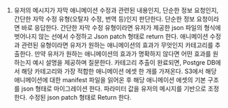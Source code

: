 1. 유저의 메시지가 자막 애니메이션 수정과 관련된 내용인지, 단순한 정보 요청인지, 간단한 자막 수정 유형(오탈자 수정, 번역 등)인지 판단한다.
단순한 정보 요청이라면 바로 응답한다.
간단한 자막 수정 유형이라면 유저가 제공한 json 파일의 형식에 벗어나지 않는 선에서 수정하고 Json patch 형태로 return 한다.
애니메이션 수정과 관련된 유형이라면 유저가 원하는 애니메이션의 효과가 무엇인지 카테고리를 추출한다.
만약 유저가 원하는 애니메이션의 효과가 명확하지 않다면 어떤 효과를 원하는지 예시 설명을 제공하며 질문한다.
카테고리 추출이 완료되면, Postgre DB에서 해당 카테고리와 가장 적합한 애니메이션 에셋 한 개를 가져온다.
S3에서 해당 애니메이션에 대한 manifest 파일을 읽어온 후 해당 애니메이션 에셋의 기본 구조를 json 형태로 마이그레이션 한다.
파라미터 값을 유저의 메시지를 기반으로 조정한다.
수정된 json patch 형태로 Return 한다.
